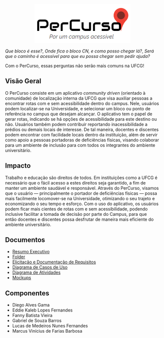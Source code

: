<p align="center">
  <img src="https://github.com/lucasmedeiros/percurso/blob/master/percurso-logo.png">
</p>

*Que bloco é esse?*, *Onde fica o bloco CN, e como posso chegar lá?*, *Será que o caminho é acessível para que eu possa chegar sem pedir ajuda?*

Com o PerCurso, essas perguntas não serão mais comuns na UFCG!

## Visão Geral

O PerCurso consiste em um aplicativo *community driven* (orientado à comunidade) de localização interna da UFCG que visa auxiliar pessoas a encontrar rotas com e sem acessibilidade dentro do campus. Nele, usuários podem localizar-se na Universidade, e selecionar um bloco ou ponto de referência no campus que desejam alcançar. O aplicativo tem o papel de gerar rotas, indicando se há opções de acessibilidade para este destino ou não. Usuários também podem contribuir reportando inacessibilidade a prédios ou demais locais de interesse. De tal maneira, docentes e discentes podem encontrar com facilidade locais dentro da instituição, além de servir como apoio a pessoas portadoras de deficiências físicas, visando colaborar para um ambiente de inclusão para com todos os integrantes do ambiente universitário.

## Impacto

Trabalho e educação são direitos de todos. Em instituições como a UFCG é necessário que o fácil acesso a estes direitos seja garantido, a fim de manter um ambiente saudável e responsável. Através do PerCurso, visamos que o usuário — principalmente o portador de deficiências físicas — possa mais facilmente locomover-se na Universidade, otimizando o seu trajeto e economizando o seu tempo e esforço. Com o uso do aplicativo, os usuários podem ficar mais cientes de rotas com e sem acessibilidade, podendo inclusive facilitar a tomada de decisão por parte do Campus, para que então docentes e discentes possa desfrutar de maneira mais eficiente do ambiente universitário.

## Documentos

- [Resumo Executivo](PerCurso%20-%20Resumo%20Executivo.pdf)
- [Folder](PerCurso%20-%20Folder.pdf)
- [Elicitação e Documentação de Requisitos](PerCurso%20-%20Casos%20de%20Uso%20(Elicitação).pdf)
- [Diagrama de Casos de Uso](PerCurso%20-%20Diagrama%20de%20Casos%20de%20Uso.pdf)
- [Diagrama de Atividades](PerCurso%20-%20Diagrama%20de%20Atividades.pdf)
- [Mockups]([/6.%20Mockup](https://marvelapp.com/5844aa6/screen/63859709))


## Componentes

- Diego Alves Gama
- Eddie Kaleb Lopes Fernandes
- Fanny Batista Vieira
- Gabriel de Souza Barros
- Lucas de Medeiros Nunes Fernandes
- Marcus Vinícius de Farias Barbosa
